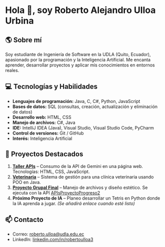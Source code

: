 # Hola 👋, soy Roberto Alejandro Ulloa Urbina

## 🌎 Sobre mí
Soy estudiante de Ingeniería de Software en la UDLA (Quito, Ecuador), apasionado por la programación y la Inteligencia Artificial. Me encanta aprender, desarrollar proyectos y aplicar mis conocimientos en entornos reales.

## 💻 Tecnologías y Habilidades
- **Lenguajes de programación:** Java, C, C#, Python, JavaScript
- **Bases de datos:** SQL (consultas, creación, actualización y eliminación de datos)
- **Desarrollo web:** HTML, CSS
- **Manejo de archivos:** C#, Java
- **IDE:** IntelliJ IDEA (Java), Visual Studio, Visual Studio Code, PyCharm
- **Control de versiones:** Git / GitHub
- **Interés:** Inteligencia Artificial

## 📝 Proyectos Destacados
1. **[Taller APIs](https://github.com/RobertoUlloaU/TallerAPIs.git)** – Consumo de la API de Gemini en una página web. Tecnologías: HTML, CSS, JavaScript.
2. **[Veterinaria](https://github.com/RobertoUlloaU/Veterinaria.git)** – Sistema de gestión para una clínica veterinaria usando POO en Java.
3. **[Proyecto Grupal Final](https://github.com/DANIEL450223/ProyectoGrupalFinal.git)** – Manejo de archivos y diseño estético. Se ejecuta con la API [APIsProyectoProgreso2](https://github.com/DANIEL450223/APIsProyectoProgreso2.git)
4. **Próximo Proyecto de IA** – Planeo desarrollar un Tetris en Python donde la IA aprenda a jugar. *(Se añadirá enlace cuando esté listo)*

## 📫 Contacto
- Correo: roberto.ulloa@udla.edu.ec  
- LinkedIn: [linkedin.com/in/robertoulloa3](https://www.linkedin.com/in/robertoulloa3/)  
